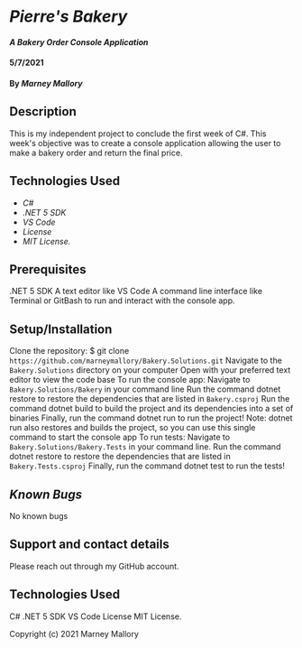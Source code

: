 # _Pierre's Bakery_

#### _A Bakery Order Console Application_

#### 5/7/2021

#### By _Marney Mallory_

## Description

This is my independent project to conclude the first week of C#. This week's objective was to create a console application allowing the user to make a bakery order and return the final price.

## Technologies Used

- _C#_
- _.NET 5 SDK_
- _VS Code_
- _License_
- _MIT License._

## Prerequisites

.NET 5 SDK
A text editor like VS Code
A command line interface like Terminal or GitBash to run and interact with the console app.

## Setup/Installation

Clone the repository: $ git clone `https://github.com/marneymallory/Bakery.Solutions.git`
Navigate to the `Bakery.Solutions` directory on your computer
Open with your preferred text editor to view the code base
To run the console app:
Navigate to `Bakery.Solutions/Bakery` in your command line
Run the command dotnet restore to restore the dependencies that are listed in `Bakery.csproj`
Run the command dotnet build to build the project and its dependencies into a set of binaries
Finally, run the command dotnet run to run the project!
Note: dotnet run also restores and builds the project, so you can use this single command to start the console app
To run tests:
Navigate to `Bakery.Solutions/Bakery.Tests` in your command line.
Run the command dotnet restore to restore the dependencies that are listed in `Bakery.Tests.csproj`
Finally, run the command dotnet test to run the tests!

## _Known Bugs_

No known bugs

## Support and contact details

Please reach out through my GitHub account.

## Technologies Used

C#
.NET 5 SDK
VS Code
License
MIT License.

Copyright (c) 2021 Marney Mallory
